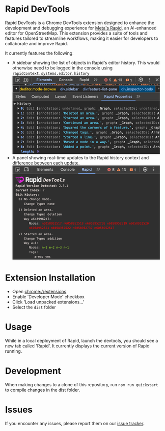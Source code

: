 Rapid DevTools
===
Rapid DevTools is a Chrome DevTools extension designed to enhance the development and debugging experience for [Meta's Rapid](https://github.com/facebook/Rapid), an AI-enhanced editor for OpenStreetMap.
This extension provides a suite of tools and features tailored to streamline workflows, making it easier for developers to collaborate and improve Rapid.

It currently features the following:
* A sidebar showing the list of objects in Rapid's editor history. This would otherwise need to be logged in the console using `rapidContext.systems.editor.history`\
  ![Rapid Properties](sidebar.png)
* A panel showing real-time updates to the Rapid history context and difference between each update.\
  ![DevTools Panel](panel.png)

Extension Installation
===
 * Open [chrome://extensions](chrome://extensions)
 * Enable 'Developer Mode' checkbox
 * Click 'Load unpacked extensions...'
 * Select the `dist` folder

Usage
===
While in a local deployment of Rapid, launch the devtools, you should see a new tab called 'Rapid'. It currently displays the current version of Rapid running.

Development
===
When making changes to a clone of this repository, run `npm run quickstart` to compile changes in the dist folder.

Issues
===
If you encounter any issues, please report them on our [issue tracker](https://github.com/cubeydice/rapid-devtools/issues).
